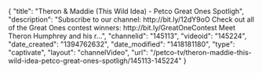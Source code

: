 {
    "title": "Theron & Maddie (This Wild Idea) - Petco Great Ones Spotligh",
    "description": "Subscribe to our channel: http:\/\/bit.ly\/12dY9oO Check out all of the Great Ones contest winners: http:\/\/bit.ly\/GreatOneContest Meet Theron Humphrey and his r...",
    "channelid": "145113",
    "videoid": "145224",
    "date_created": "1394762632",
    "date_modified": "1418181180",
    "type": "captivate",
    "layout": "channelVideo",
    "url": "\/petco-tv\/theron-maddie-this-wild-idea-petco-great-ones-spotligh\/145113-145224"
}